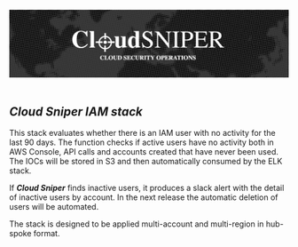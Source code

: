 ![alt text](../../images/logo.png "Cloud Sniper")
<br> </br>
## *Cloud Sniper IAM stack*

This stack evaluates whether there is an IAM user with no activity for the last 90 days. The function checks if active users have no activity both in AWS Console, API calls and accounts created that have never been used. The IOCs will be stored in S3 and then automatically consumed by the ELK stack.

If ***Cloud Sniper*** finds inactive users, it produces a slack alert with the detail of inactive users by account. In the next release the automatic deletion of users will be automated.

The stack is designed to be applied multi-account and multi-region in hub-spoke format.
